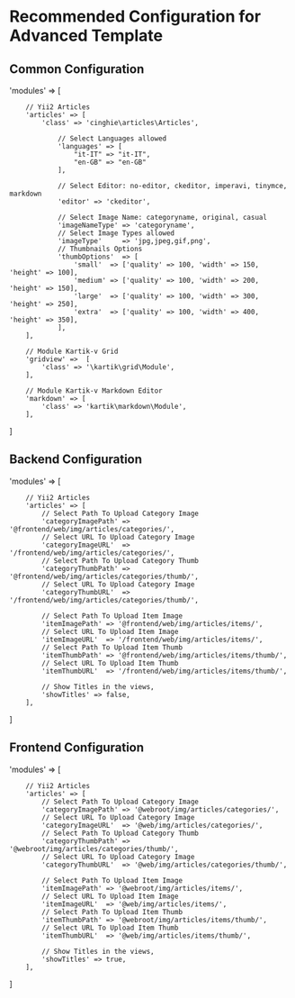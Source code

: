 Recommended Configuration for Advanced Template
====================================================

## Common Configuration
'modules' =>  [

        // Yii2 Articles
        'articles' => [
            'class' => 'cinghie\articles\Articles',

				// Select Languages allowed
				'languages' => [ 
					"it-IT" => "it-IT", 
					"en-GB" => "en-GB" 
				],          

				// Select Editor: no-editor, ckeditor, imperavi, tinymce, markdown
				'editor' => 'ckeditor',

				// Select Image Name: categoryname, original, casual
				'imageNameType' => 'categoryname',
				// Select Image Types allowed
				'imageType'     => 'jpg,jpeg,gif,png',
				// Thumbnails Options
				'thumbOptions'  => [ 
					'small'  => ['quality' => 100, 'width' => 150, 'height' => 100],
					'medium' => ['quality' => 100, 'width' => 200, 'height' => 150],
					'large'  => ['quality' => 100, 'width' => 300, 'height' => 250],
					'extra'  => ['quality' => 100, 'width' => 400, 'height' => 350],
				],
        ],
		
		// Module Kartik-v Grid
        'gridview' =>  [
            'class' => '\kartik\grid\Module',
        ],

        // Module Kartik-v Markdown Editor
        'markdown' => [
            'class' => 'kartik\markdown\Module',
        ],

]	

## Backend Configuration
'modules' =>  [

        // Yii2 Articles
        'articles' => [
            // Select Path To Upload Category Image
            'categoryImagePath' => '@frontend/web/img/articles/categories/',
            // Select URL To Upload Category Image
            'categoryImageURL'  => '/frontend/web/img/articles/categories/',
            // Select Path To Upload Category Thumb
            'categoryThumbPath' => '@frontend/web/img/articles/categories/thumb/',
            // Select URL To Upload Category Image
            'categoryThumbURL'  => '/frontend/web/img/articles/categories/thumb/',

            // Select Path To Upload Item Image
            'itemImagePath' => '@frontend/web/img/articles/items/',
            // Select URL To Upload Item Image
            'itemImageURL'  => '/frontend/web/img/articles/items/',
            // Select Path To Upload Item Thumb
            'itemThumbPath' => '@frontend/web/img/articles/items/thumb/',
            // Select URL To Upload Item Thumb
            'itemThumbURL'  => '/frontend/web/img/articles/items/thumb/',
			
			// Show Titles in the views,
            'showTitles' => false,
        ],

]					

## Frontend Configuration	
'modules' =>  [

        // Yii2 Articles
        'articles' => [
            // Select Path To Upload Category Image
            'categoryImagePath' => '@webroot/img/articles/categories/',
            // Select URL To Upload Category Image
            'categoryImageURL'  => '@web/img/articles/categories/',
            // Select Path To Upload Category Thumb
            'categoryThumbPath' => '@webroot/img/articles/categories/thumb/',
            // Select URL To Upload Category Image
            'categoryThumbURL'  => '@web/img/articles/categories/thumb/',

            // Select Path To Upload Item Image
            'itemImagePath' => '@webroot/img/articles/items/',
            // Select URL To Upload Item Image
            'itemImageURL'  => '@web/img/articles/items/',
            // Select Path To Upload Item Thumb
            'itemThumbPath' => '@webroot/img/articles/items/thumb/',
            // Select URL To Upload Item Thumb
            'itemThumbURL'  => '@web/img/articles/items/thumb/',
			
			// Show Titles in the views, 
            'showTitles' => true,
        ],

]	
